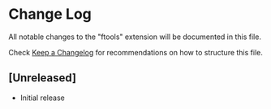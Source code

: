 # Change Log

All notable changes to the "ftools" extension will be documented in this file.

Check [Keep a Changelog](http://keepachangelog.com/) for recommendations on how to structure this file.

## [Unreleased]

- Initial release